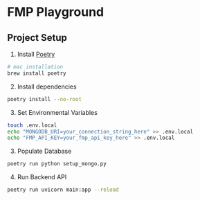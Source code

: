 # FMP Playground

## Project Setup

1. Install [Poetry](https://python-poetry.org/docs/)

```bash
# mac installation
brew install poetry
```

2. Install dependencies

```bash
poetry install --no-root
```

3. Set Environmental Variables

```bash
touch .env.local
echo "MONGODB_URI=your_connection_string_here" >> .env.local
echo "FMP_API_KEY=your_fmp_api_key_here" >> .env.local
```

3. Populate Database

```bash
poetry run python setup_mongo.py
```

4. Run Backend API

```bash
poetry run uvicorn main:app --reload
```
